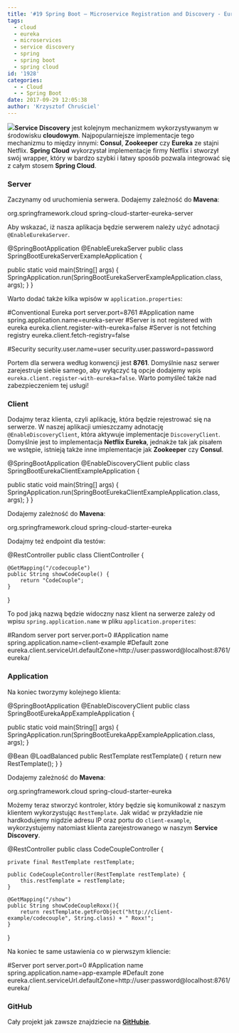 ```yaml
---
title: '#19 Spring Boot – Microservice Registration and Discovery - Eureka'
tags:
  - cloud
  - eureka
  - microservices
  - service discovery
  - spring
  - spring boot
  - spring cloud
id: '1928'
categories:
  - - Cloud
  - - Spring Boot
date: 2017-09-29 12:05:38
author: 'Krzysztof Chruściel'
---
```


[![](http://codecouple.pl/wp-content/uploads/2017/02/springBootArt.png)](http://codecouple.pl/wp-content/uploads/2017/02/springBootArt.png)**Service Discovery** jest kolejnym mechanizmem wykorzystywanym w środowisku **cloudowym**. Najpopularniejsze implementacje tego mechanizmu to między innymi: **Consul**, **Zookeeper** czy **Eureka** ze stajni Netflix. **Spring Cloud** wykorzystał implementacje firmy Netflix i stworzył swój wrapper, który w bardzo szybki i łatwy sposób pozwala integrować się z całym stosem **Spring Cloud**.
<!-- more -->
### Server

Zaczynamy od uruchomienia serwera. Dodajemy zależność do **Mavena**:

<dependency>
   <groupId>org.springframework.cloud</groupId>
   <artifactId>spring-cloud-starter-eureka-server</artifactId>
</dependency>

Aby wskazać, iż nasza aplikacja będzie serwerem należy użyć adnotacji `@EnableEurekaServer`.

@SpringBootApplication
@EnableEurekaServer
public class SpringBootEurekaServerExampleApplication {

   public static void main(String\[\] args) {
      SpringApplication.run(SpringBootEurekaServerExampleApplication.class, args);
   }
}

Warto dodać także kilka wpisów w `application.properties`:

#Conventional Eureka port
server.port=8761
#Application name
spring.application.name=eureka-server
#Server is not registered with eureka
eureka.client.register-with-eureka=false
#Server is not fetching registry
eureka.client.fetch-registry=false

#Security
security.user.name=user
security.user.password=password

Portem dla serwera według konwencji jest **8761**. Domyślnie nasz serwer zarejestruje siebie samego, aby wyłączyć tą opcje dodajemy wpis `eureka.client.register-with-eureka=false`. Warto pomyśleć także nad zabezpieczeniem tej usługi!

### Client

Dodajmy teraz klienta, czyli aplikację, która będzie rejestrować się na serwerze. W naszej aplikacji umieszczamy adnotację `@EnableDiscoveryClient`, która aktywuje implementacje `DiscoveryClient`. Domyślnie jest to implementacja **Netflix Eureka**, jednakże tak jak pisałem we wstępie, istnieją także inne implementacje jak **Zookeeper** czy **Consul**.

@SpringBootApplication
@EnableDiscoveryClient
public class SpringBootEurekaClientExampleApplication {

   public static void main(String\[\] args) {
      SpringApplication.run(SpringBootEurekaClientExampleApplication.class, args);
   }
}

Dodajemy zależność do **Mavena**:

<dependency>
   <groupId>org.springframework.cloud</groupId>
   <artifactId>spring-cloud-starter-eureka</artifactId>
</dependency>

Dodajmy też endpoint dla testów:

@RestController
public class ClientController {

    @GetMapping("/codecouple")
    public String showCodeCouple() {
        return "CodeCouple";
    }
}

To pod jaką nazwą będzie widoczny nasz klient na serwerze zależy od wpisu `spring.application.name` w pliku `application.properites`:

#Random server port
server.port=0
#Application name
spring.application.name=client-example
#Default zone
eureka.client.serviceUrl.defaultZone=http://user:password@localhost:8761/eureka/

### Application

Na koniec tworzymy kolejnego klienta:

@SpringBootApplication
@EnableDiscoveryClient
public class SpringBootEurekaAppExampleApplication {

   public static void main(String\[\] args) {
      SpringApplication.run(SpringBootEurekaAppExampleApplication.class, args);
   }

   @Bean
   @LoadBalanced
   public RestTemplate restTemplate() {
      return new RestTemplate();
   }
}

Dodajemy zależność do **Mavena**:

<dependency>
   <groupId>org.springframework.cloud</groupId>
   <artifactId>spring-cloud-starter-eureka</artifactId>
</dependency>

Możemy teraz stworzyć kontroler, który będzie się komunikował z naszym klientem wykorzystując `RestTemplate`. Jak widać w przykładzie nie hardkodujemy nigdzie adresu IP oraz portu do `client-example`, wykorzystujemy natomiast klienta zarejestrowanego w naszym **Service Discovery**.

@RestController
public class CodeCoupleController {

    private final RestTemplate restTemplate;

    public CodeCoupleController(RestTemplate restTemplate) {
        this.restTemplate = restTemplate;
    }

    @GetMapping("/show")
    public String showCodeCoupleRoxx(){
        return restTemplate.getForObject("http://client-example/codecouple", String.class) + " Roxx!";
    }
}

Na koniec te same ustawienia co w pierwszym kliencie:

#Server port
server.port=0
#Application name
spring.application.name=app-example
#Default zone
eureka.client.serviceUrl.defaultZone=http://user:password@localhost:8761/eureka/

### GitHub

Cały projekt jak zawsze znajdziecie na [**GitHubie**](https://github.com/kchrusciel/Spring-Boot-Examples/tree/master/spring-boot-eureka-example).